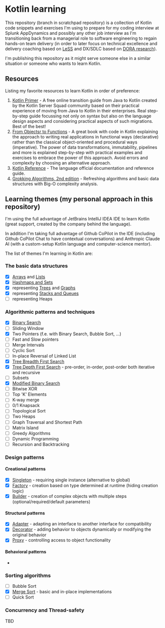 # Kotlin learning

This repository (branch in scratchpad repository) is a collection of Kotlin code snippets and exercises I'm using to
prepare for my coding interview at Splunk AppDynamics and possibly any other job interview as I'm transitioning back
from a managerial role to software engineering to regain hands-on team delivery (in order to later focus on technical
excellence and delivery coaching based on [LeSS](https://less.works/) and DX/SDLC based
on [DORA research](https://dora.dev/)).

I'm publishing this repository as it might serve someone else in a similar situation or someone who wants to learn
Kotlin.

## Resources

Listing my favorite resources to learn Kotlin in order of preference:

1. [Kotlin Primer](https://www.kotlinprimer.com/) - A free online transition guide from Java to Kotlin created by the
   Kotlin Server Squad community based on their practical experience of moving from Java to Kotlin in their enterprises.
   Real step-by-step guide focussing not only on syntax but also on the language design aspects and considering
   practical aspects of such migrations. Best of the best!
2. [From Objectsr to Functions](https://pragprog.com/titles/uboop/from-objects-to-functions/) - A great book with code
   in Kotlin explaining the approach to writing real applications in functional ways (declarative) rather than the
   classical object-oriented and procedural ways (imperative). The power of data transformations, immutability,
   pipelines and more is explained step-by-step with practical examples and exercises to embrace the power of this
   approach. Avoid errors and complexity by choosing an alternative approach.
3. [Kotlin Reference](https://kotlinlang.org/) - The language official documentation and reference guide.
4. [Grokking Algorithms, 2nd edition](https://www.manning.com/books/grokking-algorithms-second-edition) - Refreshing
   algorithms and basic data structures with Big-O complexity analysis.

## Learning themes (my personal approach in this repository)

I'm using the full advantage of JetBrains IntelliJ IDEA IDE to learn Kotlin (great support, created by the company
behind the language).

In addition I'm taking full advantage of Github CoPilot in the IDE (including Github CoPilot Chat to have contextual
conversations) and Anthropic Claude AI (with a custom-setup Kotlin language and computer-science mentor).

The list of themes I'm learning in Kotlin are:

### The basic data structures

- [x] [Arrays](src/main/kotlin/basics/LearningArrays.kt) and [Lists](src/main/kotlin/basics/LearningLists.kt)
- [x] [Hashmaps and Sets](src/main/kotlin/basics/LearningHashtables.kt)
- [x] representing [Trees](src/main/kotlin/basics/LearningTrees.kt) and [Graphs](src/main/kotlin/basics/LearningGraphs.kt)
- [x] representing [Stacks and Queues](src/main/kotlin/basics/LearningStackQueues.kt)
- [ ] representing Heaps

### Algorithmic patterns and techniques

- [x] [Binary Search](src/main/kotlin/algorithms/BinarySearch.kt)
- [ ] Sliding Window
- [x] Two Pointers (f.e. with Binary Search, Bubble Sort, ...)
- [ ] Fast and Slow pointers
- [ ] Merge Intervals
- [ ] Cyclic Sort
- [ ] In-place Reversal of Linked List
- [x] [Tree Breadth First Search](src/main/kotlin/algorithms/BinaryTreeTraversal.kt)
- [x] [Tree Depth First Search](src/main/kotlin/algorithms/BinaryTreeTraversal.kt) - pre-order, in-order, post-order both iterative and recursive
- [ ] Subsets
- [x] [Modified Binary Search](src/main/kotlin/problems/binarysearch)
- [ ] Bitwise XOR
- [ ] Top 'K' Elements
- [ ] K-way merge
- [ ] 0/1 Knapsack
- [ ] Topological Sort
- [ ] Two Heaps
- [ ] Graph Traversal and Shortest Path
- [ ] Matrix Island
- [ ] Greedy Algorithms
- [ ] Dynamic Programming
- [ ] Recursion and Backtracking

### Design patterns

#### Creational patterns
- [x] [Singleton](src/main/kotlin/designpatterns/creational/Singleton.kt) - requiring single instance (alternative to global)
- [x] [Factory](src/main/kotlin/designpatterns/creational/DbFactory.kt) - creation based on type determined at runtime (hiding creation logic)
- [x] [Builder](src/main/kotlin/designpatterns/creational/UrlBuilder.kt) - creation of complex objects with multiple steps (optional/required/default parameters)

#### Structural patterns
- [x] [Adapter](src/main/kotlin/designpatterns/structural/PaymentAdapter.kt) - adapting an interface to another interface for compatibility
- [x] [Decorator](src/main/kotlin/designpatterns/structural/PaymentAdapter.kt) - adding behavior to objects dynamically or modifying the original behavior
- [x] [Proxy]() - controlling access to object functionality

#### Behavioral patterns
- 

### Sorting algorithms

- [ ] Bubble Sort
- [x] [Merge Sort](src/main/kotlin/algorithms/SortingAlgorithms.kt) - basic and in-place implementations
- [ ] Quick Sort

### Concurrency and Thread-safety
TBD